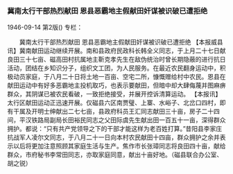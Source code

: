 ### 冀南太行干部热烈献田  恩县恶霸地主假献田奸谋被识破已遭拒绝

1946-09-14
第2版()
专栏：

　　冀南太行干部热烈献田
    恩县恶霸地主假献田奸谋被识破已遭拒绝
    【本报威县讯】冀南献田运动继续开展。南和县政府民政科长韩全义同志，于上月二十七日献良田三十七亩、磁高田村抗属地主靳克孝先生在敌伪统治时曾长期隐蔽的进行抗日活动，团结在乡知识分子，组织文工团，为人民服务。在最近农民翻身运动中，积极动员家庭，于八月二十日将土地一百亩、空宅二所，慷慨赠给村中农民。恩县在献田运动中有好多恶霸地主投机取巧，也表示要献田，但暗中却大肆侮蔑并图麻痹群众，其阴谋已被农民看破，一致拒绝接受，并展开控诉清算运动。
    【本报讯】太行区献田运动正迅速开展。仅磁县六区南贾璧、上寨、水峪子、北岔口四村，即有干属及开明士绅献出二七七亩，县政府科员王汇同志献田三十亩，房子二十四间，平汉铁路局副局长田裕民同志之父田际虞先生献出田一百五十一亩，深得群众拥护。都说：“只有共产党领导之下的干部才能这样为老百姓打算。”昔阳县李家庄抗战军人凌尔文同志，于八月二十一日向本村农民献田十四亩，群众拥护之余并表示以后将更加注意照顾其家庭生活与生产。焦作市长张璋同志将良田四十亩，献给群众，市府秘书李常田同志，亦取家庭同意，献出十亩好地。（磁县联合办公室、胡之锐）

